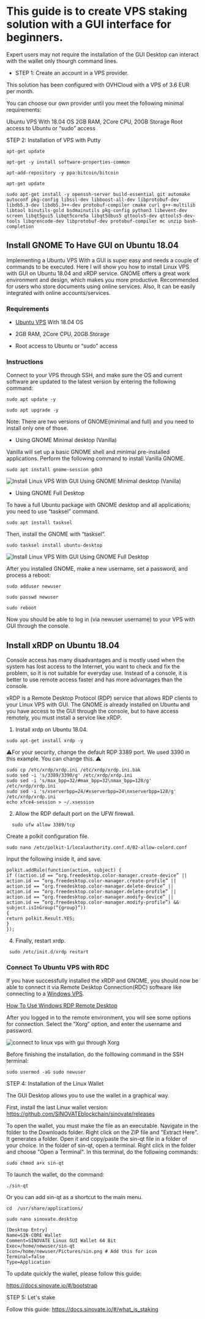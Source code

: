 
# This guide is to create VPS staking solution with a GUI interface for beginners.

Expert users may not require the installation of the GUI Desktop can interact with the wallet only thourgh command lines.

  
 - STEP 1: Create an account in a VPS provider.

This solution has been configured with OVHCloud with a VPS of 3.6 EUR per month.

You can choose our own provider until you meet the following minimal requirements:

Ubuntu VPS With 18.04 OS
2GB RAM, 2Core CPU, 20GB Storage
Root access to Ubuntu or “sudo” access

  

STEP 2: Installation of VPS with Putty
```
apt-get update
```
```
apt-get -y install software-properties-common
```
 ```
apt-add-repository -y ppa:bitcoin/bitcoin
```
  
```
apt-get update
```
  

```
sudo apt-get install -y openssh-server build-essential git automake autoconf pkg-config libssl-dev libboost-all-dev libprotobuf-dev libdb5.3-dev libdb5.3++-dev protobuf-compiler cmake curl g++-multilib libtool binutils-gold bsdmainutils pkg-config python3 libevent-dev screen libqt5gui5 libqt5core5a libqt5dbus5 qttools5-dev qttools5-dev-tools libqrencode-dev libprotobuf-dev protobuf-compiler mc unzip bash-completion
```
  

## Install GNOME To Have GUI on Ubuntu 18.04

Implementing a Ubuntu VPS With a GUI is super easy and needs a couple of commands to be executed. Here I will show you how to install Linux VPS with GUI on Ubuntu 18.04 and xRDP service. GNOME offers a great work environment and design, which makes you more productive. Recommended for users who store documents using online services. Also, It can be easily integrated with online accounts/services.

### Requirements

-   [Ubuntu VPS](https://operavps.com/ubuntu-vps/) With 18.04 OS
    
-   2GB RAM, 2Core CPU, 20GB Storage
    
-   Root access to Ubuntu or “sudo” access
    

### Instructions

Connect to your VPS through SSH, and make sure the OS and current software are updated to the latest version by entering the following command:
```
sudo apt update -y
```
  ```
sudo apt upgrade -y
```
Note: There are two versions of GNOME(minimal and full) and you need to install only one of those.

-   Using GNOME Minimal desktop (Vanilla)
    

Vanilla will set up a basic GNOME shell and minimal pre-installed applications. Perform the following command to install Vanilla GNOME.
```
sudo apt install gnome-session gdm3
```
![Install Linux VPS With GUI Using GNOME Minimal desktop (Vanilla)](https://lh3.googleusercontent.com/7VTkrGl37WPOMR_Cidn20WfRzidHbwODFvbaPIE3ckBSrpmmFhjwmW6sPyLBA-2tVGr-0PvfOtihrZHc1MUYNfhYy6LWiLPI4WLkWUKOCb66ycpwlRoruyqeMfsNYFDEy-jfLEMl)

-   Using GNOME Full Desktop
    

To have a full Ubuntu package with GNOME desktop and all applications, you need to use “tasksel” command.
```
sudo apt install tasksel
```
Then, install the GNOME with “tasksel”.
```
sudo tasksel install ubuntu-desktop
```
![Install Linux VPS With GUI Using GNOME Full Desktop](https://lh3.googleusercontent.com/6n7AUQXxMuOFpAqQjMdGsjI-pH-49weV6pRVGKI-QHXUBum2IgjUv5mmkz8W3QwncAq8x6IhKE-6WCFsZ5YOhuRRyH1trJI4dFpUMQLAkgL6yBD5I1gtWdWGDWGnu2eZK9Qmr98x)

After you installed GNOME, make a new username, set a password, and process a reboot:
```
sudo adduser newuser
```
```
sudo passwd newuser
```
```
sudo reboot
```
Now you should be able to log in (via newuser username) to your VPS with GUI through the console.

## Install xRDP on Ubuntu 18.04

Console access has many disadvantages and is mostly used when the system has lost access to the Internet, you want to check and fix the problem, so it is not suitable for everyday use. Instead of a console, it is better to use remote access faster and has more advantages than the console.

xRDP is a Remote Desktop Protocol (RDP) service that allows RDP clients to your Linux VPS with GUI. The GNOME is already installed on Ubuntu and you have access to the GUI through the console, but to have access remotely, you must install a service like xRDP.

1.  Install xrdp on Ubuntu 18.04.  
```
sudo apt-get install xrdp -y
```
 ⚠️For your security, change the default RDP 3389 port. We used 3390 in this example. You can change this. ⚠️
    
```
sudo cp /etc/xrdp/xrdp.ini /etc/xrdp/xrdp.ini.bak
sudo sed -i 's/3389/3390/g' /etc/xrdp/xrdp.ini
sudo sed -i 's/max_bpp=32/#max_bpp=32\nmax_bpp=128/g' /etc/xrdp/xrdp.ini
sudo sed -i 's/xserverbpp=24/#xserverbpp=24\nxserverbpp=128/g' /etc/xrdp/xrdp.ini
echo xfce4-session > ~/.xsession
```
    
2.  Allow the RDP default port on the UFW firewall.  
  ```
    sudo ufw allow 3389/tcp
```

Create a polkit configuration file.  
```
sudo nano /etc/polkit-1/localauthority.conf.d/02-allow-colord.conf  
```
Input the following inside it, and save.  
```
polkit.addRule(function(action, subject) {
if ((action.id == “org.freedesktop.color-manager.create-device” || action.id == “org.freedesktop.color-manager.create-profile” || action.id == “org.freedesktop.color-manager.delete-device” || action.id == “org.freedesktop.color-manager.delete-profile” || action.id == “org.freedesktop.color-manager.modify-device” || action.id == “org.freedesktop.color-manager.modify-profile”) && subject.isInGroup(“{group}”))
{
return polkit.Result.YES;
}
});
```
    
4.  Finally, restart xrdp.  
```
 sudo /etc/init.d/xrdp restart
```

### Connect To Ubuntu VPS with RDC

If you have successfully installed the xRDP and GNOME, you should now be able to connect it via Remote Desktop Connection(RDC) software like connecting to a [Windows VPS](https://operavps.com/windows-vps/).

[How To Use Windows RDP Remote Desktop](https://operavps.com/how-to-use-windows-rdp-remote-desktop/)

After you logged in to the remote environment, you will see some options for connection. Select the “Xorg” option, and enter the username and password.

![connect to linux vps with gui through Xorg](https://lh6.googleusercontent.com/kclRSDWI_D7CnyQsBupxOUF3qGra5LeEsYeh8F9FaznsBibn36-MraOn97sRLg6PDsCR4038p2riYS4g-zxWfkueGicfZIWkSZhpGjvdyEtkE1r4poZaipKKc7xtKx9URSvUbK2h)

Before finishing the installation, do the folllowing command in the SSH terminal:
```
sudo usermod -aG sudo newuser
```
STEP 4: Installation of the Linux Wallet

The GUI Desktop allows you to use the wallet in a graphical way. 

First, install the last Linux wallet version: 
https://github.com/SINOVATEblockchain/sinovate/releases

To open the wallet, you must make the file as an executable.
Navigate in the folder to the Downloads folder. Right click on the ZIP file and "Extract Here".
It generates a folder. Open it and copy/paste the sin-qt file in a folder of your choice.
In the folder of sin-qt, open a terminal. Right click in the folder and choose "Open a Terminal".
In this terminal, do the following commands:
```
sudo chmod a+x sin-qt
```
To launch the wallet, do the command:
```
./sin-qt
```

Or you can add sin-qt as a shortcut to the main menu.

```
cd  /usr/share/applications/
```
```
sudo nano sinovate.desktop
```
```
[Desktop Entry]
Name=SIN-CORE Wallet
Comment=SINOVATE Linux GUI Wallet 64 Bit
Exec=/home/newuser/sin-qt
Icon=/home/newuser/Pictures/sin.png # Add this for icon
Terminal=false
Type=Application
```

To update quickly the wallet, please follow this guide:

https://docs.sinovate.io/#/bootstrap

STEP 5: Let's stake

Follow this guide: https://docs.sinovate.io/#/what_is_staking

